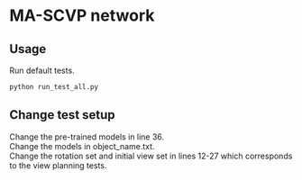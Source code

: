 # MA-SCVP network
## Usage
Run default tests.  
```bash
python run_test_all.py
```
## Change test setup
Change the pre-trained models in line 36.  
Change the models in object_name.txt.  
Change the rotation set and initial view set in lines 12-27 which corresponds to the view planning tests.  